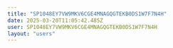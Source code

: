 ```yaml
---
title: "SP1048EY7VW9MKV6CGE4MNAGQGTEKB0DS1W7F7N4H"
date: 2025-03-20T11:05:42.485Z
user: SP1048EY7VW9MKV6CGE4MNAGQGTEKB0DS1W7F7N4H
layout: "users"
---
```

    